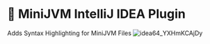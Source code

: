 # 🐧 MiniJVM IntelliJ IDEA Plugin
Adds Syntax Highlighting for MiniJVM Files
![idea64_YXHmKCAjDy](https://user-images.githubusercontent.com/22636066/149988081-dc18664f-31cb-4694-bfcf-b78d0226850b.png)
